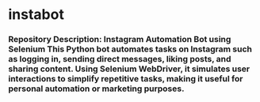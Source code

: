 # instabot
### **Repository Description**:   Instagram Automation Bot using Selenium  This Python bot automates tasks on Instagram such as logging in, sending direct messages, liking posts, and sharing content. Using Selenium WebDriver, it simulates user interactions to simplify repetitive tasks, making it useful for personal automation or marketing purposes.
